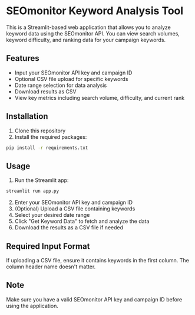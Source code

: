 # SEOmonitor Keyword Analysis Tool

This is a Streamlit-based web application that allows you to analyze keyword data using the SEOmonitor API. You can view search volumes, keyword difficulty, and ranking data for your campaign keywords.

## Features

- Input your SEOmonitor API key and campaign ID
- Optional CSV file upload for specific keywords
- Date range selection for data analysis
- Download results as CSV
- View key metrics including search volume, difficulty, and current rank

## Installation

1. Clone this repository
2. Install the required packages:
```bash
pip install -r requirements.txt
```

## Usage

1. Run the Streamlit app:
```bash
streamlit run app.py
```

2. Enter your SEOmonitor API key and campaign ID
3. (Optional) Upload a CSV file containing keywords
4. Select your desired date range
5. Click "Get Keyword Data" to fetch and analyze the data
6. Download the results as a CSV file if needed

## Required Input Format

If uploading a CSV file, ensure it contains keywords in the first column. The column header name doesn't matter.

## Note

Make sure you have a valid SEOmonitor API key and campaign ID before using the application.
